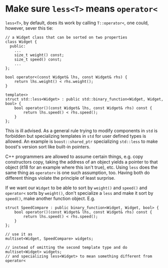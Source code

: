 # Make sure `less<T>` means `operator<`

`less<T>`, by default, does its work by calling `T::operator<`, one could, however, sever this tie:
```
// a Widget class that can be sorted on two properties
class Widget {
  public:
    ...
    size_t weight() const;
    size_t speed() const;
    ...
};

bool operator<(const Widget& lhs, const Widget& rhs) {
    return lhs.weight() < rhs.weight();
}

template<>
struct std::less<Widget> : public std::binary_function<Widget, Widget, bool> {
    bool operator()(const Widget& lhs, const Widget& rhs) const {
        return lhs.speed() < rhs.speed();
    }
};
```

This is ill advised.
As a general rule trying to modify components in `std` is forbidden but specializing templates in `std` for user defined types is allowed.
An example is `boost::shared_ptr` specializing `std::less` to make boost's version sort like built-in pointers.

C++ programmers are allowed to assume certain things, e.g. copy constructors copy, taking the address of an object yields a pointer to that object (it18 for an example where this isn't true), etc.
Using `less` does the same thing as `operator<` is one such assumption, too.
Having both do different things violate the principle of least surprise.

If we want our `Widget` to be able to sort by `weight()` and `speed()` and `operator<` sorts by `weight()`, don't specialize a `less` and make it sort by `speed()`, make another function object. E.g.
```
struct SpeedCompare : public binary_function<Widget, Widget, bool> {
    bool operator()(const Widget& lhs, const Widget& rhs) const {
        return lhs.speed() < rhs.speed();
    }
};

// use it as
multiset<Widget, SpeedCompare> widgets;

// instead of omitting the second template type and do
multiset<Widget> widgets;
// and specializing less<Widget> to mean something different from operator<
```

